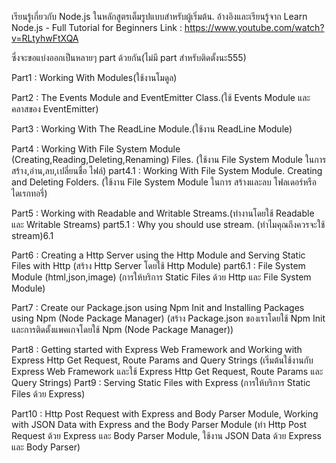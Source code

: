 เรียนรู้เกี่ยวกับ Node.js ในหลักสูตรเต็มรูปแบบสำหรับผู้เริ่มต้น.
อ้างอิงและเรียนรู้จาก Learn Node.js - Full Tutorial for Beginners
                Link : https://www.youtube.com/watch?v=RLtyhwFtXQA 

ซึ่งจะขอแบ่งออกเป็นหลายๆ part ด้วยกัน(ไม่มี part สำหรับติดตั้งนะ555)

Part1 : Working With Modules(ใช้งานโมดูล)

Part2 : The Events Module and EventEmitter Class.(ใช้ Events Module และคลาสของ EventEmitter)

Part3 : Working With The ReadLine Module.(ใช้งาน ReadLine Module)

Part4 : Working With File System Module (Creating,Reading,Deleting,Renaming) Files. (ใช้งาน File System Module ในการ สร้าง,อ่าน,ลบ,เปลี่ยนชื่อ ไฟล์)
    part4.1 : Working With File System Module. Creating and Deleting Folders. (ใช้งาน File System Module ในการ สร้างและลบ โฟลเดอร์หรือไดเรกทอรี่)
    
Part5 : Working with Readable and Writable Streams.(ทำงานโดยใช้ Readable และ Writable Streams)
    part5.1 : Why you should use stream. (ทำไมคุณถึงควรจะใช้ stream)6.1

Part6 : Creating a Http Server using the Http Module and Serving Static Files with Http (สร้าง Http Server โดยใช้ Http Module)
    part6.1 : File System Module (html,json,image) (การให้บริการ Static Files ด้วย Http และ File System Module)

Part7 : Create our Package.json using Npm Init and Installing Packages using Npm (Node Package Manager) (สร้าง Package.json ของเราโดยใช้ Npm Init และการติดตั้งแพคเกจโดยใช้ Npm (Node Package Manager))

Part8 : Getting started with Express Web Framework and Working with Express Http Get Request, Route Params and Query Strings (เริ่มต้นใช้งานกับ Express Web Framework และใช้ Express Http Get Request, Route Params และ Query Strings)
Part9 : Serving Static Files with Express (การให้บริการ Static Files ด้วย Express)

Part10 : Http Post Request with Express and Body Parser Module, Working with JSON Data with Express and the Body Parser Module (ทำ Http Post Request ด้วย Express และ Body Parser Module, ใช้งาน JSON Data ด้วย Express และ Body Parser)

